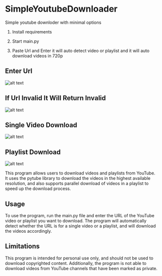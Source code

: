 # SimpleYoutubeDownloader
Simple youtube downloder with minimal options

1) Install requirements 

2) Start main.py

3) Paste Url and Enter it will auto detect video or playlist and it will auto download videos in 720p 

## Enter Url

![alt text](https://i.imgur.com/f0Du4k2.png)

## If Url Invalid It Will Return Invalid

![alt text](https://i.imgur.com/lPldObo.png)

## Single Video Download

![alt text](https://i.imgur.com/Qie5Zm3.png)

## Playlist Download

![alt text](https://i.imgur.com/cGnC322.png)

This program allows users to download videos and playlists from YouTube. It uses the pytube library to download the videos in the highest available resolution, and also supports parallel download of videos in a playlist to speed up the download process.

## Usage
To use the program, run the main.py file and enter the URL of the YouTube video or playlist you want to download. The program will automatically detect whether the URL is for a single video or a playlist, and will download the videos accordingly.

## Limitations
This program is intended for personal use only, and should not be used to download copyrighted content. Additionally, the program is not able to download videos from YouTube channels that have been marked as private.



